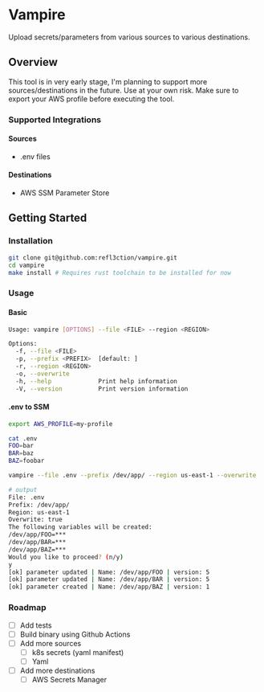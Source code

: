 # Vampire

Upload secrets/parameters from various sources to various destinations.

## Overview

This tool is in very early stage, I'm planning to support more sources/destinations in the future. Use at your own risk.
Make sure to export your AWS profile before executing the tool.

### Supported Integrations

#### Sources

- .env files

#### Destinations

- AWS SSM Parameter Store

## Getting Started

### Installation

```bash
git clone git@github.com:refl3ction/vampire.git
cd vampire
make install # Requires rust toolchain to be installed for now
```

### Usage

#### Basic

```bash
Usage: vampire [OPTIONS] --file <FILE> --region <REGION>

Options:
  -f, --file <FILE>
  -p, --prefix <PREFIX>  [default: ]
  -r, --region <REGION>
  -o, --overwrite
  -h, --help             Print help information
  -V, --version          Print version information
```

#### .env to SSM

```bash
export AWS_PROFILE=my-profile

cat .env
FOO=bar
BAR=baz
BAZ=foobar

vampire --file .env --prefix /dev/app/ --region us-east-1 --overwrite

# output
File: .env
Prefix: /dev/app/
Region: us-east-1
Overwrite: true
The following variables will be created:
/dev/app/FOO=***
/dev/app/BAR=***
/dev/app/BAZ=***
Would you like to proceed? (n/y)
y
[ok] parameter updated | Name: /dev/app/FOO | version: 5
[ok] parameter updated | Name: /dev/app/BAR | version: 5
[ok] parameter created | Name: /dev/app/BAZ | version: 1
```

### Roadmap

- [ ] Add tests
- [ ] Build binary using Github Actions
- [ ] Add more sources
  - [ ] k8s secrets (yaml manifest)
  - [ ] Yaml
- [ ] Add more destinations
  - [ ] AWS Secrets Manager
